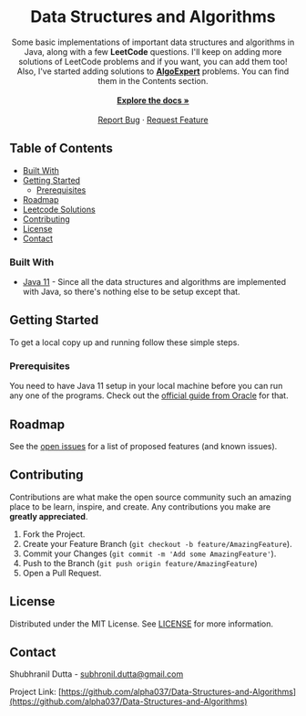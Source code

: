 <h1 align="center">Data Structures and Algorithms</h1>

  <p align="center">
    Some basic implementations of important data structures and algorithms in Java, along with a few <strong>LeetCode</strong> questions. I'll keep on adding more solutions of LeetCode problems and if you want, you can add them too!
    <br />
    Also, I've started adding solutions to <strong><a href="https://algoexpert.io">AlgoExpert</a></strong> problems. You can find them in the Contents section.
    <br /><br />
    <a href="https://github.com/alpha037/Data-Structures-and-Algorithms#readme"><strong>Explore the docs »</strong></a>
    <br />
    <br />
    <a href="https://github.com/alpha037/Data-Structures-and-Algorithms/issues">Report Bug</a>
    ·
    <a href="https://github.com/alpha037/Data-Structures-and-Algorithms/issues">Request Feature</a>
  </p>
</p>

</p>
<!-- TABLE OF CONTENTS -->

## Table of Contents

- [Built With](#built-with)
- [Getting Started](#getting-started)
  - [Prerequisites](#prerequisites)
- [Roadmap](#roadmap)
- [Leetcode Solutions](https://github.com/alpha037/Data-Structures-and-Algorithms/tree/main/LeetCode)
- [Contributing](#contributing)
- [License](#license)
- [Contact](#contact)

<!-- BUILT WITH  -->

### Built With

- [Java 11](https://www.oracle.com/in/java/technologies/javase-jdk11-downloads.html) - Since all the data structures and algorithms are implemented with Java, so there's nothing else to be setup except that.

<!-- GETTING STARTED -->

## Getting Started

To get a local copy up and running follow these simple steps.

### Prerequisites

You need to have Java 11 setup in your local machine before you can run any one of the programs. Check out the [official guide from Oracle](https://docs.oracle.com/en/java/javase/11/install/overview-jdk-installation.html#GUID-8677A77F-231A-40F7-98B9-1FD0B48C346A) for that.

<!-- ROADMAP -->

## Roadmap

See the [open issues](https://github.com/alpha037/Data-Structures-and-Algorithms/issues) for a list of proposed features (and known issues).

<!-- CONTRIBUTING -->

## Contributing

Contributions are what make the open source community such an amazing place to be learn, inspire, and create. Any contributions you make are **greatly appreciated**.

1. Fork the Project.
2. Create your Feature Branch (`git checkout -b feature/AmazingFeature`).
3. Commit your Changes (`git commit -m 'Add some AmazingFeature'`).
4. Push to the Branch (`git push origin feature/AmazingFeature`)
5. Open a Pull Request.

<!-- LICENSE -->

## License

Distributed under the MIT License. See [LICENSE](https://github.com/alpha037/Data-Structures-and-Algorithms/blob/main/LICENSE) for more information.

<!-- CONTACT -->

## Contact

Shubhranil Dutta - subhronil.dutta@gmail.com

Project Link: [https://github.com/alpha037/Data-Structures-and-Algorithms](https://github.com/alpha037/Data-Structures-and-Algorithms)
